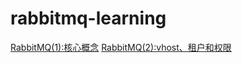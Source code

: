 # rabbitmq-learning
[RabbitMQ(1):核心概念](doc/RabbitMQ(1):核心概念.md)
[RabbitMQ(2):vhost、租户和权限](doc/RabbitMQ(2):vhost、租户和权限.md)

